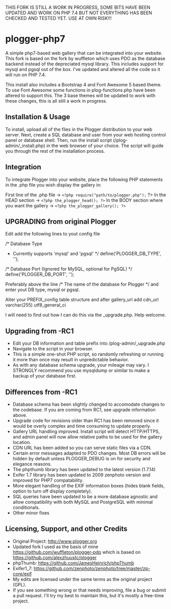 THIS FORK IS STILL A WORK IN PROGRESS, SOME BITS HAVE BEEN UPDATED AND WORK ON PHP 7.4 BUT NOT EVERYTHING HAS BEEN CHECKED AND TESTED YET. 
USE AT OWN RISK!!!

plogger-php7
=======
A simple php7-based web gallery that can be integrated into your website.
This fork is based on the fork by wuffleton which uses PDO as the database backend instead of the depreciated mysql library. This includes support for mysql and pgsql out of the box. I've updated and altered all the code so it will run on PHP 7.4.

This install also includes a Bootstrap 4 and Font Awesome 5 based theme. To use Font Awesome some functions in plog-functions.php have been altered to support this. The 3 base themes will be updated to work with these changes, this is all still a work in progress.

Installation & Usage
--------------------
To install, upload all of the files in the Plogger distribution to your web server.
Next, create a SQL database and user from your web hosting control panel or database shell.
Then, run the install script (/plog-admin/_install.php) in the web browser of your choice.
The script will guide you through the rest of the installation process.

Integration
-----------
To integrate Plogger into your website, place the following PHP statements in the .php
file you wish display the gallery in:

First line of the .php file -> ```<?php require("path/to/plogger.php");``` ?>
In the HEAD section -> ```<?php the_plogger_head(); ?>```
In the BODY section where you want the gallery -> ```<?php the_plogger_gallery(); ?>```

UPGRADING from original Plogger
-------------------------------
Edit add the following lines to yout config file

/* Database Type
 * Currently supports 'mysql' and 'pgsql' */
define('PLOGGER_DB_TYPE', '');

/* Database Port (Ignored for MySQL, optional for PgSQL) */
define('PLOGGER_DB_PORT', '');

Preferably above the line /* The name of the database for Plogger */
and enter yout DB type, mysql or pgsql.

Alter your PREFIX_config table structure and after gallery_url add
cdn_url	varchar(255)	utf8_general_ci

I will need to find out how I can do this via the _upgrade.php.
Help welcome.

Upgrading from -RC1
-------------------
- Edit your DB information and table prefix into /plog-admin/_upgrade.php 
- Navigate to the script in your browser.
- This is a simple one-shot PHP script, so randomly refreshing or running it more than once may result in unpredictable behavior. 
- As with any database schema upgrade, your mileage may vary. I STRONGLY recommend you use mysqldump or similar to make a backup of your database first. 

Differences from -RC1
---------------------
- Database schema has been slightly changed to accomodate changes to the codebase. 
  If you are coming from RC1, see upgrade information above.
- Upgrade code for revisions older than RC1 has been removed since it would be overly complex and time consuming to update properly.
- Gallery URL handling improved. 
  Install script will detect HTTP/HTTPS, and admin panel will now allow relative paths to be used for the gallery location.
- CDN URL has been added so you can serve static files via a CDN.
- Certain error messages adapted to PDO changes. 
  Most DB errors will be hidden by default unless PLOGGER_DEBUG is on for security and elegance reasons.
- The phpthumb library has been updated to the latest version (1.7.14)
- Exifer 1.7 library has been updated to 2009 zenphoto version and improved for PHP7 compatability.
- More elegant handling of the EXIF information boxes (hides blank fields, option to turn off display completely). 
- SQL queries have been updated to be a more database agnostic and allow compatibility with both MySQL and PostgreSQL with minimal conditionals. 
- Other minor fixes

Licensing, Support, and other Credits
-------------------------------------
- Original Project: http://www.plogger.org
- Updated fork I used as the basis of mine https://github.com/wuffleton/plogger-pdo 
  which is based on https://github.com/alexzhuustc/plogger
- phpThumb: https://github.com/JamesHeinrich/phpThumb
- Exifer1_7: https://github.com/zenphoto/zenphoto/tree/master/zp-core/exif
- My edits are licensed under the same terms as the original project (GPL).
- If you see something wrong or that needs improving, file a bug or submit a pull request.
  I'll try my best to maintain this, but it's mostly a free-time project.
